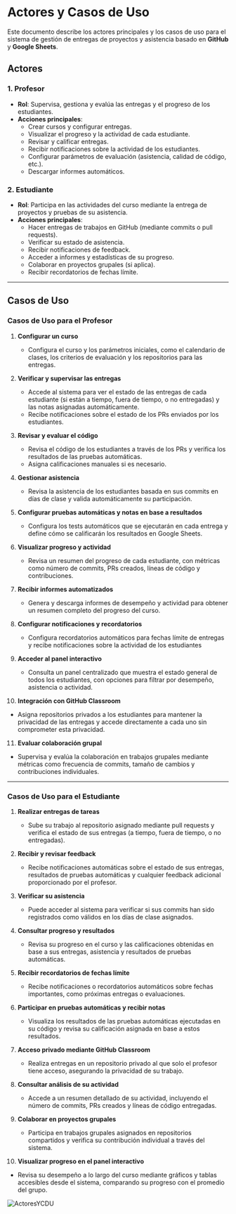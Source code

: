
# Actores y Casos de Uso

Este documento describe los actores principales y los casos de uso para el sistema de gestión de entregas de proyectos y asistencia basado en **GitHub** y **Google Sheets**.

## Actores

### 1. Profesor
   - **Rol**: Supervisa, gestiona y evalúa las entregas y el progreso de los estudiantes.
   - **Acciones principales**:
     - Crear cursos y configurar entregas.
     - Visualizar el progreso y la actividad de cada estudiante.
     - Revisar y calificar entregas.
     - Recibir notificaciones sobre la actividad de los estudiantes.
     - Configurar parámetros de evaluación (asistencia, calidad de código, etc.).
     - Descargar informes automáticos.

### 2. Estudiante
   - **Rol**: Participa en las actividades del curso mediante la entrega de proyectos y pruebas de su asistencia.
   - **Acciones principales**:
     - Hacer entregas de trabajos en GitHub (mediante commits o pull requests).
     - Verificar su estado de asistencia.
     - Recibir notificaciones de feedback.
     - Acceder a informes y estadísticas de su progreso.
     - Colaborar en proyectos grupales (si aplica).
     - Recibir recordatorios de fechas límite.

---

## Casos de Uso

### Casos de Uso para el **Profesor**
1. **Configurar un curso**
   - Configura el curso y los parámetros iniciales, como el calendario de clases, los criterios de evaluación y los repositorios para las entregas.

2. **Verificar y supervisar las entregas**
   - Accede al sistema para ver el estado de las entregas de cada estudiante (si están a tiempo, fuera de tiempo, o no entregadas) y las notas asignadas automáticamente.  
   - Recibe notificaciones sobre el estado de los PRs enviados por los estudiantes.

3. **Revisar y evaluar el código**
   - Revisa el código de los estudiantes a través de los PRs y verifica los resultados de las pruebas automáticas.  
   - Asigna calificaciones manuales si es necesario.

4. **Gestionar asistencia**
   - Revisa la asistencia de los estudiantes basada en sus commits en días de clase y valida automáticamente su participación.

5. **Configurar pruebas automáticas y notas en base a resultados**
   - Configura los tests automáticos que se ejecutarán en cada entrega y define cómo se calificarán los resultados en Google Sheets.

6. **Visualizar progreso y actividad**
   - Revisa un resumen del progreso de cada estudiante, con métricas como número de commits, PRs creados, líneas de código y contribuciones.
7. **Recibir informes automatizados**
   - Genera y descarga informes de desempeño y actividad para obtener un resumen completo del progreso del curso.

8. **Configurar notificaciones y recordatorios**
   - Configura recordatorios automáticos para fechas límite de entregas y recibe notificaciones sobre la actividad de los estudiantes

9. **Acceder al panel interactivo**
   - Consulta un panel centralizado que muestra el estado general de todos los estudiantes, con opciones para filtrar por desempeño, asistencia o actividad.

10. **Integración con GitHub Classroom**
   - Asigna repositorios privados a los estudiantes para mantener la privacidad de las entregas y accede directamente a cada uno sin comprometer esta privacidad.

11. **Evaluar colaboración grupal**
   - Supervisa y evalúa la colaboración en trabajos grupales mediante métricas como frecuencia de commits, tamaño de cambios y contribuciones individuales.

---

### Casos de Uso para el **Estudiante**
1. **Realizar entregas de tareas**
   - Sube su trabajo al repositorio asignado mediante pull requests y verifica el estado de sus entregas (a tiempo, fuera de tiempo, o no entregadas).

2. **Recibir y revisar feedback**
   - Recibe notificaciones automáticas sobre el estado de sus entregas, resultados de pruebas automáticas y cualquier feedback adicional proporcionado por el profesor.

3. **Verificar su asistencia**
   - Puede acceder al sistema para verificar si sus commits han sido registrados como válidos en los días de clase asignados.

4. **Consultar progreso y resultados**
   - Revisa su progreso en el curso y las calificaciones obtenidas en base a sus entregas, asistencia y resultados de pruebas automáticas.

5. **Recibir recordatorios de fechas límite**
   - Recibe notificaciones o recordatorios automáticos sobre fechas importantes, como próximas entregas o evaluaciones.

6. **Participar en pruebas automáticas y recibir notas**
   - Visualiza los resultados de las pruebas automáticas ejecutadas en su código y revisa su calificación asignada en base a estos resultados.

7. **Acceso privado mediante GitHub Classroom**
   - Realiza entregas en un repositorio privado al que solo el profesor tiene acceso, asegurando la privacidad de su trabajo.

8. **Consultar análisis de su actividad**
   - Accede a un resumen detallado de su actividad, incluyendo el número de commits, PRs creados y líneas de código entregadas.

9. **Colaborar en proyectos grupales**
   - Participa en trabajos grupales asignados en repositorios compartidos y verifica su contribución individual a través del sistema.

10. **Visualizar progreso en el panel interactivo**
   - Revisa su desempeño a lo largo del curso mediante gráficos y tablas accesibles desde el sistema, comparando su progreso con el promedio del grupo.



![ActoresYCDU](https://github.com/user-attachments/assets/5d4b5b61-9f5f-42c7-9f31-01dfd30bc7a0)


